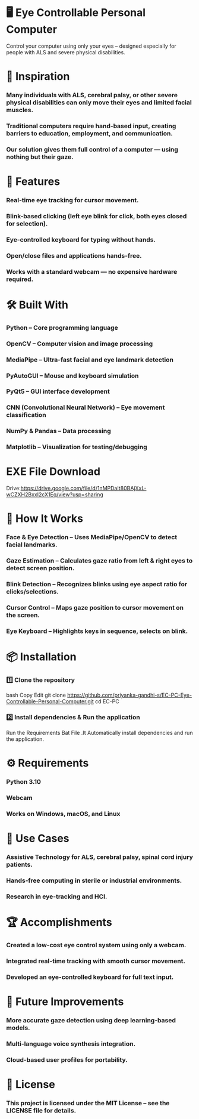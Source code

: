 # 🖥️ Eye Controllable Personal Computer
Control your computer using only your eyes – designed especially for people with ALS and severe physical disabilities.

# 📌 Inspiration
### Many individuals with ALS, cerebral palsy, or other severe physical disabilities can only move their eyes and limited facial muscles.
### Traditional computers require hand-based input, creating barriers to education, employment, and communication.
### Our solution gives them full control of a computer — using nothing but their gaze.

# 🚀 Features

### Real-time eye tracking for cursor movement.
### Blink-based clicking (left eye blink for click, both eyes closed for selection).
### Eye-controlled keyboard for typing without hands.
### Open/close files and applications hands-free.
### Works with a standard webcam — no expensive hardware required.

# 🛠️ Built With

### Python – Core programming language
### OpenCV – Computer vision and image processing
### MediaPipe – Ultra-fast facial and eye landmark detection
### PyAutoGUI – Mouse and keyboard simulation
### PyQt5 – GUI interface development
### CNN (Convolutional Neural Network) – Eye movement classification
### NumPy & Pandas – Data processing
### Matplotlib – Visualization for testing/debugging

# EXE File Download
Drive:https://drive.google.com/file/d/1nMPDaIt80BAjXxL-wCZXH2BxxI2cX1Eq/view?usp=sharing

# 📂 How It Works

### Face & Eye Detection – Uses MediaPipe/OpenCV to detect facial landmarks.
### Gaze Estimation – Calculates gaze ratio from left & right eyes to detect screen position.
### Blink Detection – Recognizes blinks using eye aspect ratio for clicks/selections.
### Cursor Control – Maps gaze position to cursor movement on the screen.
### Eye Keyboard – Highlights keys in sequence, selects on blink.

# 📦 Installation

### 1️⃣ Clone the repository
bash
Copy
Edit
git clone https://github.com/priyanka-gandhi-s/EC-PC-Eye-Controllable-Personal-Computer.git
cd EC-PC

### 2️⃣ Install dependencies & Run the application
Run the Requirements Bat File .It Automatically install dependencies and run the application.

# ⚙️ Requirements

### Python 3.10
### Webcam
### Works on Windows, macOS, and Linux

# 🎯 Use Cases

### Assistive Technology for ALS, cerebral palsy, spinal cord injury patients.
### Hands-free computing in sterile or industrial environments.
### Research in eye-tracking and HCI.

# 🏆 Accomplishments

### Created a low-cost eye control system using only a webcam.
### Integrated real-time tracking with smooth cursor movement.
### Developed an eye-controlled keyboard for full text input.

# 🔮 Future Improvements

### More accurate gaze detection using deep learning-based models.
### Multi-language voice synthesis integration.
### Cloud-based user profiles for portability.

# 📜 License
### This project is licensed under the MIT License – see the LICENSE file for details.


